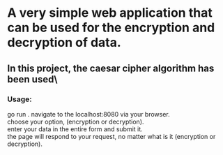 # A very simple web application that can be used for the encryption and decryption of data. <br>
## In this project, the caesar cipher algorithm has been used\
### Usage:
  go run . 
  navigate to the localhost:8080 via your browser.\
  choose your option, (encryption or decryption).\
  enter your data in the entire form and submit it.\
  the page will respond to your request, no matter what is it (encryption or decryption).
